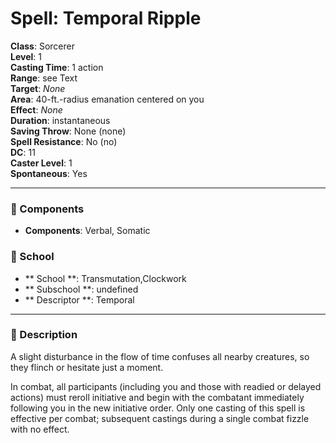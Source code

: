 
# Spell: Temporal Ripple
**Class**: Sorcerer  
**Level**: 1  
**Casting Time**: 1 action  
**Range**: see Text  
**Target**: _None_  
**Area**: 40-ft.-radius emanation centered on you  
**Effect**: _None_  
**Duration**: instantaneous  
**Saving Throw**: None (none)  
**Spell Resistance**: No (no)  
**DC**: 11  
**Caster Level**: 1  
**Spontaneous**: Yes

---

### 🔮 Components
- **Components**: Verbal, Somatic

### 🏫 School
- ** School **: Transmutation,Clockwork
- ** Subschool **: undefined
- ** Descriptor **: Temporal
---

### 📜 Description
A slight disturbance in the flow of time confuses all nearby creatures, so they flinch or hesitate just a moment.

In combat, all participants (including you and those with readied or delayed actions) must reroll initiative and begin with the combatant immediately following you in the new initiative order. Only one casting of this spell is effective per combat; subsequent castings during a single combat fizzle with no effect.
